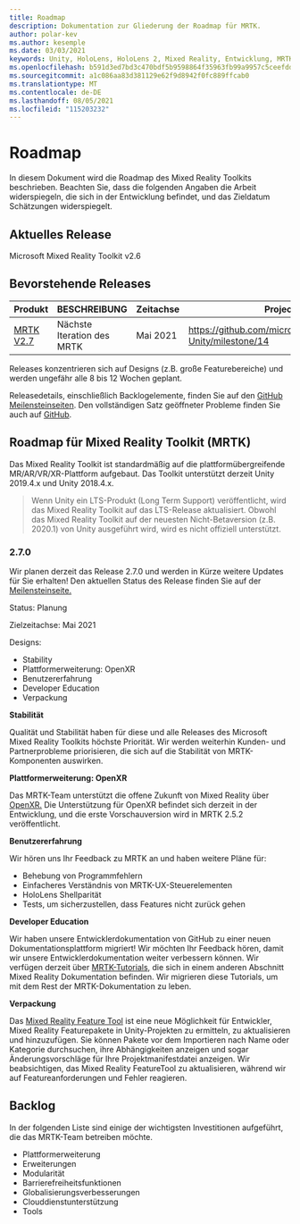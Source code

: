```yaml
---
title: Roadmap
description: Dokumentation zur Gliederung der Roadmap für MRTK.
author: polar-kev
ms.author: kesemple
ms.date: 03/03/2021
keywords: Unity, HoloLens, HoloLens 2, Mixed Reality, Entwicklung, MRTK
ms.openlocfilehash: b591d3ed7bd3c470bdf5b9598864f35963fb99a9957c5ceefdd1417372a3b97e
ms.sourcegitcommit: a1c086aa83d381129e62f9d8942f0fc889ffcab0
ms.translationtype: MT
ms.contentlocale: de-DE
ms.lasthandoff: 08/05/2021
ms.locfileid: "115203232"
---
```

# <a name="roadmap"></a>Roadmap

In diesem Dokument wird die Roadmap des Mixed Reality Toolkits beschrieben. Beachten Sie, dass die folgenden Angaben die Arbeit widerspiegeln, die sich in der Entwicklung befindet, und das Zieldatum Schätzungen widerspiegelt.

## <a name="current-release"></a>Aktuelles Release

Microsoft Mixed Reality Toolkit v2.6

## <a name="upcoming-releases"></a>Bevorstehende Releases

| Produkt | BESCHREIBUNG | Zeitachse | Project Board |
| --- | --- | --- | --- |
| [MRTK V2.7](#270) | Nächste Iteration des MRTK | Mai 2021 | https://github.com/microsoft/MixedRealityToolkit-Unity/milestone/14 |

Releases konzentrieren sich auf Designs (z.B. große Featurebereiche) und werden ungefähr alle 8 bis 12 Wochen geplant.

Releasedetails, einschließlich Backlogelemente, finden Sie auf den [GitHub Meilensteinseiten](https://github.com/Microsoft/MixedRealityToolkit-Unity/milestones). Den vollständigen Satz geöffneter Probleme finden Sie auch auf [GitHub](https://github.com/microsoft/MixedRealityToolkit-Unity/issues).

## <a name="mixed-reality-toolkit-mrtk-roadmap"></a>Roadmap für Mixed Reality Toolkit (MRTK)

Das Mixed Reality Toolkit ist standardmäßig auf die plattformübergreifende MR/AR/VR/XR-Plattform aufgebaut. Das Toolkit unterstützt derzeit Unity 2019.4.x und Unity 2018.4.x.

> Wenn Unity ein LTS-Produkt (Long Term Support) veröffentlicht, wird das Mixed Reality Toolkit auf das LTS-Release aktualisiert. Obwohl das Mixed Reality Toolkit auf der neuesten Nicht-Betaversion (z.B. 2020.1) von Unity ausgeführt wird, wird es nicht offiziell unterstützt.

### <a name="270"></a>2.7.0

Wir planen derzeit das Release 2.7.0 und werden in Kürze weitere Updates für Sie erhalten!
Den aktuellen Status des Release finden Sie auf der [Meilensteinseite.](https://github.com/microsoft/MixedRealityToolkit-Unity/milestone/14)

Status: Planung

Zielzeitachse: Mai 2021

Designs:

- Stability 
- Plattformerweiterung: OpenXR
- Benutzererfahrung
- Developer Education
- Verpackung

**Stabilität**

Qualität und Stabilität haben für diese und alle Releases des Microsoft Mixed Reality Toolkits höchste Priorität. Wir werden weiterhin Kunden- und Partnerprobleme priorisieren, die sich auf die Stabilität von MRTK-Komponenten auswirken.

**Plattformerweiterung: OpenXR**

Das MRTK-Team unterstützt die offene Zukunft von Mixed Reality über [OpenXR.](https://techcommunity.microsoft.com/t5/mixed-reality-blog/moving-forward-to-openxr/ba-p/1825672) Die Unterstützung für OpenXR befindet sich derzeit in der Entwicklung, und die erste Vorschauversion wird in MRTK 2.5.2 veröffentlicht.

**Benutzererfahrung**

Wir hören uns Ihr Feedback zu MRTK an und haben weitere Pläne für:

- Behebung von Programmfehlern
- Einfacheres Verständnis von MRTK-UX-Steuerelementen
- HoloLens Shellparität
- Tests, um sicherzustellen, dass Features nicht zurück gehen

**Developer Education**

Wir haben unsere Entwicklerdokumentation von GitHub zu einer neuen Dokumentationsplattform migriert! Wir möchten Ihr Feedback hören, damit wir unsere Entwicklerdokumentation weiter verbessern können.
Wir verfügen derzeit über [MRTK-Tutorials,](/windows/mixed-reality/develop/unity/tutorials) die sich in einem anderen Abschnitt Mixed Reality Dokumentation befinden. Wir migrieren diese Tutorials, um mit dem Rest der MRTK-Dokumentation zu leben. 

**Verpackung**

Das [Mixed Reality Feature Tool](/windows/mixed-reality/develop/unity/welcome-to-mr-feature-tool) ist eine neue Möglichkeit für Entwickler, Mixed Reality Featurepakete in Unity-Projekten zu ermitteln, zu aktualisieren und hinzuzufügen. Sie können Pakete vor dem Importieren nach Name oder Kategorie durchsuchen, ihre Abhängigkeiten anzeigen und sogar Änderungsvorschläge für Ihre Projektmanifestdatei anzeigen. Wir beabsichtigen, das Mixed Reality FeatureTool zu aktualisieren, während wir auf Featureanforderungen und Fehler reagieren.

## <a name="backlog"></a>Backlog

In der folgenden Liste sind einige der wichtigsten Investitionen aufgeführt, die das MRTK-Team betreiben möchte.

- Plattformerweiterung
- Erweiterungen
- Modularität
- Barrierefreiheitsfunktionen
- Globalisierungsverbesserungen
- Clouddienstunterstützung
- Tools
